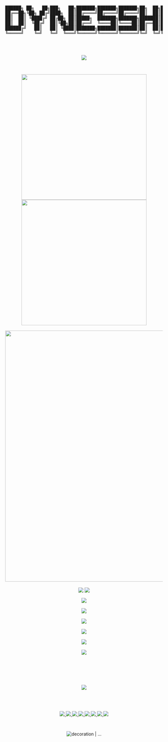 
<pre align="center">
██████╗ ██╗   ██╗███╗   ██╗███████╗███████╗███████╗██╗  ██╗███████╗██╗  ██╗   ██╗
██╔══██╗╚██╗ ██╔╝████╗  ██║██╔════╝██╔════╝██╔════╝██║  ██║██╔════╝██║  ╚██╗ ██╔╝
██║  ██║ ╚████╔╝ ██╔██╗ ██║█████╗  ███████╗███████╗███████║█████╗  ██║   ╚████╔╝ 
██║  ██║  ╚██╔╝  ██║╚██╗██║██╔══╝  ╚════██║╚════██║██╔══██║██╔══╝  ██║    ╚██╔╝  
██████╔╝   ██║   ██║ ╚████║███████╗███████║███████║██║  ██║███████╗███████╗██║   
╚═════╝    ╚═╝   ╚═╝  ╚═══╝╚══════╝╚══════╝╚══════╝╚═╝  ╚═╝╚══════╝╚══════╝╚═╝   
</pre>

<br/><br/>

<!-- https://github.com/DenverCoder1/readme-typing-svg -->
<p align="center">
  <img src="https://readme-typing-svg.demolab.com?font=Fira+Code&size=28&pause=1000&center=true&width=435&lines=Hello+GitHub+%40+Dynesshely" />
</p>

<br/>

<p align="center">
  <!-- https://github.com/anuraghazra/github-readme-stats -->
  <img align="center" width="400" src="https://github-readme-stats.vercel.app/api?username=Dynesshely&theme=transparent&show_icons=true&hide_border=true&show=reviews&hide_title=true&hide=contribs&number_format=long" />
  <!-- https://github.com/DenverCoder1/github-readme-streak-stats -->
  <img align="center" width="400" src="https://streak-stats.demolab.com?user=Dynesshely&theme=transparent&hide_border=true" />
  <br/><br/>
  <!-- https://github.com/Ashutosh00710/github-readme-activity-graph -->
  <img width="800" src="https://github-readme-activity-graph.vercel.app/graph?username=Dynesshely&theme=github-compact&hide_border=true&area=true&custom_title=Contribution%20Graph" />
  <br/><br/>
  <!-- https://github.com/anuraghazra/github-readme-stats -->
  <img align="center" src="https://github-readme-stats.vercel.app/api/wakatime?username=Dynesshely&theme=transparent&hide_border=true&layout=compact&langs_count=22" />
  <!-- https://github.com/anuraghazra/github-readme-stats -->
  <img align="center" src="https://github-readme-stats.vercel.app/api/top-langs/?username=Dynesshely&theme=transparent&hide_border=true&layout=donut-vertical&langs_count=10&hide=html" />
  <br/><br/>
  <!-- https://github.com/LelouchFR/skill-icons -->
  <img align="center" src="https://go-skill-icons.vercel.app/api/icons?i=cs,c,cpp,rust,dart,kotlin,java,py,html,css,js,ts,nodejs,php,zig,visualbasic,lua,fortran,julia,pwsh,bash,haskell,swift,go,ruby">
  <br/><br/>
  <img align="center" src="https://go-skill-icons.vercel.app/api/icons?i=sqlite,sqlserver,mongo,postgresql,mysql,redis">
  <br/><br/>
  <img align="center" src="https://go-skill-icons.vercel.app/api/icons?i=blazor,flutter,qt,tauri,electron,angular,vuejs,react">
  <br/><br/>
  <img align="center" src="https://go-skill-icons.vercel.app/api/icons?i=unity,unreal,godot,cuda,pytorch,tensorflow,threejs">
  <br/><br/>
  <img align="center" src="https://go-skill-icons.vercel.app/api/icons?i=arduino,platformio">
  <br/><br/>
  <img align="center" src="https://go-skill-icons.vercel.app/api/icons?i=mermaid,md,matlab,latex,jupyter,regex">
</p>

<br>

<p align="center">
  <br/><br/><br/>
  <img src="https://capsule-render.vercel.app/api?type=venom&height=150&color=timeGradient&text=Working%20On&fontSize=50&fontAlignY=55&animation=twinkling&fontColor=9daaf8"/>
  <br/><br/><br/><br/><br/>
  <a href="https://github.com/Crequency/KitX">
    <img src="https://github-readme-stats.vercel.app/api/pin/?username=Crequency&repo=KitX&show_owner=true" />
  </a>
  <a href="https://github.com/NimbusAsm/ServerEntry">
    <img src="https://github-readme-stats.vercel.app/api/pin/?username=NimbusAsm&repo=ServerEntry&show_owner=true" />
  </a>
  <a href="https://github.com/Crequency/Common.Algorithm">
    <img src="https://github-readme-stats.vercel.app/api/pin/?username=Crequency&repo=Common.Algorithm&show_owner=true" />
  </a>
  <a href="https://github.com/Crequency/Common.BasicHelper">
    <img src="https://github-readme-stats.vercel.app/api/pin/?username=Crequency&repo=Common.BasicHelper&show_owner=true" />
  </a>
  <a href="https://github.com/Dynesshely/Competition">
    <img src="https://github-readme-stats.vercel.app/api/pin/?username=Dynesshely&repo=Competition&show_owner=true" />
  </a>
  <a href="https://github.com/Dynesshely/CppEnhanced">
    <img src="https://github-readme-stats.vercel.app/api/pin/?username=Dynesshely&repo=CppEnhanced&show_owner=true" />
  </a>
  <a href="https://github.com/Dynesshely/Prouter">
    <img src="https://github-readme-stats.vercel.app/api/pin/?username=Dynesshely&repo=Prouter&show_owner=true" />
  </a>
  <a href="https://github.com/Dynesshely/Csharpell">
    <img src="https://github-readme-stats.vercel.app/api/pin/?username=Dynesshely&repo=Csharpell&show_owner=true" />
  </a>
</p>

<br>

<p align="center">
  <img src="https://capsule-render.vercel.app/api?type=venom&height=300&color=timeGradient&text=...&section=header&reversal=false&fontAlignY=44" alt="decoration | ..."/>
</p>

<!--

# 🌱 Learning and using

<a href="https://github.com/anuraghazra/github-readme-stats">
  <img align="right" src="https://github-readme-stats-two-theta-93.vercel.app/api/top-langs/?username=Dynesshely&theme=dark&layout=compact&langs_count=10&hide=html" />
</a>

[![C#](https://img.shields.io/badge/c%23-%23239120.svg?style=for-the-badge&logo=csharp&logoColor=white)](https://docs.microsoft.com/dotnet/csharp/)
[![C](https://img.shields.io/badge/c-%2300599C.svg?style=for-the-badge&logo=c&logoColor=white)](https://wikipedia.org/wiki/C_(programming_language))
[![C++](https://img.shields.io/badge/C++-%2300599C.svg?style=for-the-badge&logo=c%2B%2B&logoColor=white)](https://wikipedia.org/wiki/C%2B%2B)
[![Rust](https://img.shields.io/badge/rust-%23000000.svg?style=for-the-badge&logo=rust&logoColor=white)](https://www.rust-lang.org/)
[![Dart](https://img.shields.io/badge/dart-%230175C2.svg?style=for-the-badge&logo=dart&logoColor=white)](https://dart.dev/)
[![Kotlin](https://img.shields.io/badge/kotlin-%237F52FF.svg?style=for-the-badge&logo=kotlin&logoColor=white)](https://kotlinlang.org/)
[![Java](https://img.shields.io/badge/java-%23ED8B00.svg?style=for-the-badge&logo=java&logoColor=white)](https://www.java.com/)
[![Python](https://img.shields.io/badge/python-3670A0?style=for-the-badge&logo=python&logoColor=ffdd54)](https://www.python.org/)
[![HTML5](https://img.shields.io/badge/HTML5-%23E34F26.svg?style=for-the-badge&logo=html5&logoColor=white)](https://www.w3.org/)
[![CSS3](https://img.shields.io/badge/CSS3-%231572B6.svg?style=for-the-badge&logo=css3&logoColor=white)](https://www.w3.org/)
[![JavaScript](https://img.shields.io/badge/JavaScript-%23323330.svg?style=for-the-badge&logo=javascript&logoColor=%23F7DF1E)](https://wikipedia.org/wiki/JavaScript)
[![TypeScript](https://img.shields.io/badge/typescript-%23007ACC.svg?style=for-the-badge&logo=typescript&logoColor=white)](https://www.typescriptlang.org/)
[![NodeJS](https://img.shields.io/badge/Node.js-6DA55F?style=for-the-badge&logo=node.js&logoColor=white)](https://nodejs.org/)
[![PHP](https://img.shields.io/badge/PHP-%23777BB4.svg?style=for-the-badge&logo=php&logoColor=white)](https://www.php.net/)
[![Zig](https://img.shields.io/badge/Zig-%23F7A41D.svg?style=for-the-badge&logo=zig&logoColor=white)](https://ziglang.org/)
[![Lua](https://img.shields.io/badge/lua-%232C2D72.svg?style=for-the-badge&logo=lua&logoColor=white)](https://www.lua.org/)
[![Fortran](https://img.shields.io/badge/Fortran-%23734F96.svg?style=for-the-badge&logo=fortran&logoColor=white)](https://fortran-lang.org/)
[![Julia](https://img.shields.io/badge/-Julia-9558B2?style=for-the-badge&logo=julia&logoColor=white)](https://julialang.org/)
[![PowerShell](https://img.shields.io/badge/PowerShell-%235391FE.svg?style=for-the-badge&logo=powershell&logoColor=white)](https://github.com/PowerShell/PowerShell)
[![Shell Script](https://img.shields.io/badge/Shell_Script-%23121011.svg?style=for-the-badge&logo=gnu-bash&logoColor=white)](https://www.shellscript.sh/)
[![Haskell](https://img.shields.io/badge/Haskell-5e5086?style=for-the-badge&logo=haskell&logoColor=white)](https://www.haskell.org/)
[![Swift](https://img.shields.io/badge/swift-F54A2A?style=for-the-badge&logo=swift&logoColor=white)](https://www.swift.org/)
[![Go](https://img.shields.io/badge/go-%2300ADD8.svg?style=for-the-badge&logo=go&logoColor=white)](https://go.dev/)
[![Ruby](https://img.shields.io/badge/ruby-%23CC342D.svg?style=for-the-badge&logo=ruby&logoColor=white)](https://www.ruby-lang.org/)
[![PyTorch](https://img.shields.io/badge/PyTorch-%23EE4C2C.svg?style=for-the-badge&logo=PyTorch&logoColor=white)](https://pytorch.org/)
[![Markdown](https://img.shields.io/badge/markdown-%23000000.svg?style=for-the-badge&logo=markdown&logoColor=white)](https://www.markdownguide.org/)
[![LaTeX](https://img.shields.io/badge/Latex-%23008080.svg?style=for-the-badge&logo=latex&logoColor=white)](https://www.latex-project.org/)

> By the way: I love `C#` at most

I have an organization account named [Hello Computer Science](https://github.com/Hello-Computer-Science) , which contains some repo for my learning experience.

-->
